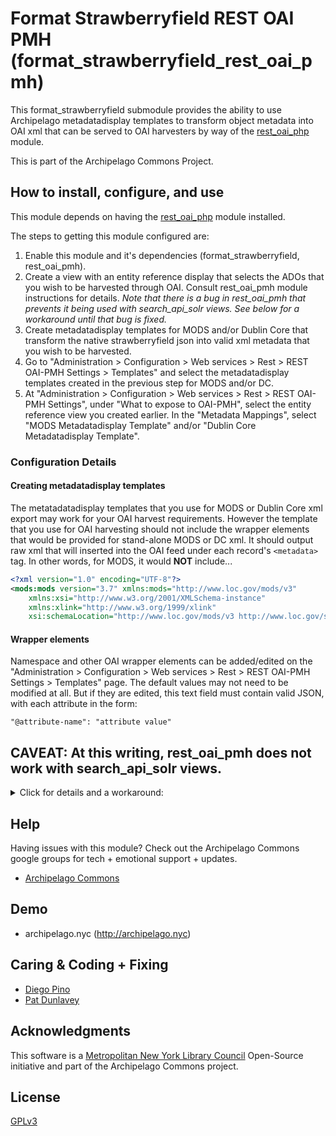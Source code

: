 # Format Strawberryfield REST OAI PMH (format_strawberryfield_rest_oai_pmh)

This format_strawberryfield submodule provides the ability to use Archipelago metadatadisplay templates to transform object metadata into OAI xml that can be served to OAI harvesters by way of the [rest_oai_php](https://www.drupal.org/project/rest_oai_pmh) module.

This is part of the Archipelago Commons Project.

## How to install, configure, and use

This module depends on having the [rest_oai_php](https://www.drupal.org/project/rest_oai_pmh) module installed.

The steps to getting this module configured are:
1. Enable this module and it's dependencies (format_strawberryfield, rest_oai_pmh).
2. Create a view with an entity reference display that selects the ADOs that you wish to be harvested through OAI. Consult rest_oai_pmh module instructions for details. _Note that there is a bug in rest_oai_pmh that prevents it being used with search_api_solr views. See below for a workaround until that bug is fixed._
3. Create metadatadisplay templates for MODS and/or Dublin Core that transform the native strawberryfield json into valid xml metadata that you wish to be harvested.
4. Go to "Administration > Configuration > Web services > Rest > REST OAI-PMH Settings > Templates" and select the metadatadisplay templates created in the previous step for MODS and/or DC.
5. At "Administration > Configuration > Web services > Rest > REST OAI-PMH Settings", under "What to expose to OAI-PMH", select the entity reference view you created earlier. In the "Metadata Mappings", select "MODS Metadatadisplay Template" and/or "Dublin Core Metadatadisplay Template".

### Configuration Details
#### Creating metadatadisplay templates
The metatadatadisplay templates that you use for MODS or Dublin Core xml export may work for your OAI harvest requirements. However the template that you use for OAI harvesting should not include the wrapper elements that would be provided for stand-alone MODS or DC xml. It should output raw xml that will inserted into the OAI feed under each record's `<metadata>` tag.  In other words, for MODS, it would **NOT** include...
```xml
<?xml version="1.0" encoding="UTF-8"?>
<mods:mods version="3.7" xmlns:mods="http://www.loc.gov/mods/v3"
    xmlns:xsi="http://www.w3.org/2001/XMLSchema-instance"
    xmlns:xlink="http://www.w3.org/1999/xlink"
    xsi:schemaLocation="http://www.loc.gov/mods/v3 http://www.loc.gov/standards/mods/v3/mods-3-7.xsd">
```
#### Wrapper elements
Namespace and other OAI wrapper elements can be added/edited on the "Administration > Configuration > Web services > Rest > REST OAI-PMH Settings > Templates" page. The default values may not need to be modified at all. But if they are edited, this text field must contain valid JSON, with each attribute in the form:

```"@attribute-name": "attribute value"```

## CAVEAT: At this writing, rest_oai_pmh does not work with search_api_solr views.
<details>
  <summary>Click for details and a workaround:</summary>

Explore this [issue](https://www.drupal.org/project/rest_oai_pmh/issues/3344748#comment-14949072) on drupal.org.

We have submitted a [merge request](https://git.drupalcode.org/project/rest_oai_pmh/-/merge_requests/9) to fix the problem. To use this patched version of the module, you can edit your composer.json file as follows.
- In the "repositories" section, add
```yaml
        {
            "type": "vcs",
            "url": "https://git.drupalcode.org/issue/rest_oai_pmh-3344748.git"
        },
```
- In the "require" section, add
```yaml
        "drupal/rest_oai_pmh": "3344748-solr-views-fatal-error-dev",
```
Then you can run `composer update drupal/rest_oai_pmh`, and it should load the patched version of rest_oai_pmh.
</details>

## Help

Having issues with this module? Check out the Archipelago Commons google groups for tech + emotional support + updates.

* [Archipelago Commons](https://groups.google.com/forum/#!forum/archipelago-commons)

## Demo

* archipelago.nyc (http://archipelago.nyc)

## Caring & Coding + Fixing

* [Diego Pino](https://github.com/DiegoPino)
* [Pat Dunlavey](https://github.com/patdunlavey)

## Acknowledgments

This software is a [Metropolitan New York Library Council](https://metro.org) Open-Source initiative and part of the Archipelago Commons project.

## License

[GPLv3](http://www.gnu.org/licenses/gpl-3.0.txt)
